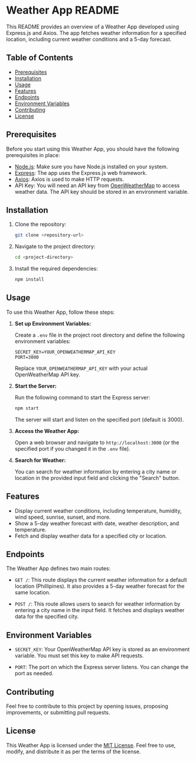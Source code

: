 # Weather App README

This README provides an overview of a Weather App developed using Express.js and Axios. The app fetches weather information for a specified location, including current weather conditions and a 5-day forecast.

## Table of Contents

- [Prerequisites](#prerequisites)
- [Installation](#installation)
- [Usage](#usage)
- [Features](#features)
- [Endpoints](#endpoints)
- [Environment Variables](#environment-variables)
- [Contributing](#contributing)
- [License](#license)

## Prerequisites

Before you start using this Weather App, you should have the following prerequisites in place:

- [Node.js](https://nodejs.org/): Make sure you have Node.js installed on your system.
- [Express](https://expressjs.com/): The app uses the Express.js web framework.
- [Axios](https://github.com/axios/axios): Axios is used to make HTTP requests.
- API Key: You will need an API key from [OpenWeatherMap](https://openweathermap.org/api) to access weather data. The API key should be stored in an environment variable.

## Installation

1. Clone the repository:

   ```bash
   git clone <repository-url>
   ```

2. Navigate to the project directory:

   ```bash
   cd <project-directory>
   ```

3. Install the required dependencies:

   ```bash
   npm install
   ```

## Usage

To use this Weather App, follow these steps:

1. **Set up Environment Variables:**

   Create a `.env` file in the project root directory and define the following environment variables:

   ```env
   SECRET_KEY=YOUR_OPENWEATHERMAP_API_KEY
   PORT=3000
   ```

   Replace `YOUR_OPENWEATHERMAP_API_KEY` with your actual OpenWeatherMap API key.

2. **Start the Server:**

   Run the following command to start the Express server:

   ```bash
   npm start
   ```

   The server will start and listen on the specified port (default is 3000).

3. **Access the Weather App:**

   Open a web browser and navigate to `http://localhost:3000` (or the specified port if you changed it in the `.env` file).

4. **Search for Weather:**

   You can search for weather information by entering a city name or location in the provided input field and clicking the "Search" button.

## Features

- Display current weather conditions, including temperature, humidity, wind speed, sunrise, sunset, and more.
- Show a 5-day weather forecast with date, weather description, and temperature.
- Fetch and display weather data for a specified city or location.

## Endpoints

The Weather App defines two main routes:

- `GET /`: This route displays the current weather information for a default location (Phillipines). It also provides a 5-day weather forecast for the same location.

- `POST /`: This route allows users to search for weather information by entering a city name in the input field. It fetches and displays weather data for the specified city.

## Environment Variables

- `SECRET_KEY`: Your OpenWeatherMap API key is stored as an environment variable. You must set this key to make API requests.

- `PORT`: The port on which the Express server listens. You can change the port as needed.

## Contributing

Feel free to contribute to this project by opening issues, proposing improvements, or submitting pull requests.

## License

This Weather App is licensed under the [MIT License](LICENSE). Feel free to use, modify, and distribute it as per the terms of the license.
